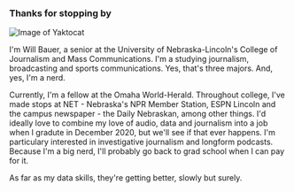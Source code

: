 ### Thanks for stopping by

![Image of Yaktocat](https://octodex.github.com/images/yaktocat.png)

I'm Will Bauer, a senior at the University of Nebraska-Lincoln's College of Journalism and Mass Communications. I'm a studying journalism, broadcasting and sports communications. Yes, that's three majors. And, yes, I'm a nerd. 

Currently, I'm a fellow at the Omaha World-Herald. Throughout college, I've made stops at NET - Nebraska's NPR Member Station, ESPN Lincoln and the campus newspaper - the Daily Nebraskan, among other things. I'd ideally love to combine my love of audio, data and journalism into a job when I gradute in December 2020, but we'll see if that ever happens. I'm particulary interested in investigative journalism and longform podcasts. Because I'm a big nerd, I'll probably go back to grad school when I can pay for it. 

As far as my data skills, they're getting better, slowly but surely. 
